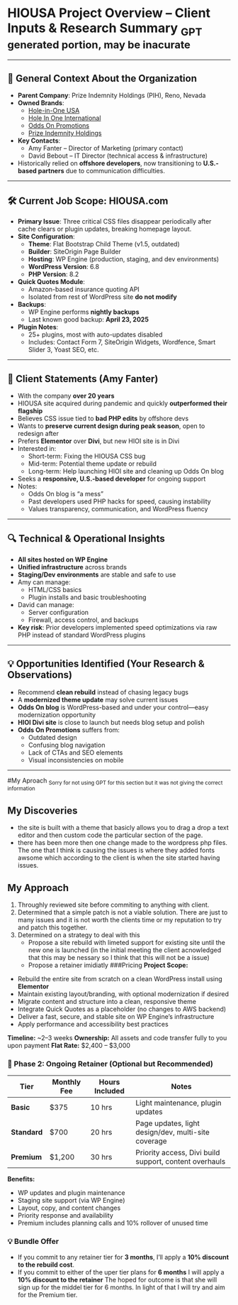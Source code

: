 # HIOUSA Project Overview – Client Inputs & Research Summary <sub>GPT generated portion, may be inacurate</sub>

---

## 🧩 General Context About the Organization

- **Parent Company**: Prize Indemnity Holdings (PIH), Reno, Nevada
- **Owned Brands**:
  - [Hole-in-One USA](https://www.hiousa.com)
  - [Hole In One International](https://www.holeinoneinternational.com)
  - [Odds On Promotions](https://www.oddsonpromotions.com)
  - [Prize Indemnity Holdings](https://www.prizeindemnityholdings.com)
- **Key Contacts**:
  - Amy Fanter – Director of Marketing (primary contact)
  - David Bebout – IT Director (technical access & infrastructure)
- Historically relied on **offshore developers**, now transitioning to **U.S.-based partners** due to communication difficulties.

---

## 🛠️ Current Job Scope: HIOUSA.com

- **Primary Issue**: Three critical CSS files disappear periodically after cache clears or plugin updates, breaking homepage layout.
- **Site Configuration**:
  - **Theme**: Flat Bootstrap Child Theme (v1.5, outdated)
  - **Builder**: SiteOrigin Page Builder
  - **Hosting**: WP Engine (production, staging, and dev environments)
  - **WordPress Version**: 6.8
  - **PHP Version**: 8.2
- **Quick Quotes Module**:
  - Amazon-based insurance quoting API
  - Isolated from rest of WordPress site **do not modify**
- **Backups**:
  - WP Engine performs **nightly backups**
  - Last known good backup: **April 23, 2025**
- **Plugin Notes**:
  - 25+ plugins, most with auto-updates disabled
  - Includes: Contact Form 7, SiteOrigin Widgets, Wordfence, Smart Slider 3, Yoast SEO, etc.

---

## 💬 Client Statements (Amy Fanter)

- With the company **over 20 years**
- HIOUSA site acquired during pandemic and quickly **outperformed their flagship**
- Believes CSS issue tied to **bad PHP edits** by offshore devs
- Wants to **preserve current design during peak season**, open to redesign after
- Prefers **Elementor** over **Divi**, but new HIOI site is in Divi
- Interested in:
  - Short-term: Fixing the HIOUSA CSS bug
  - Mid-term: Potential theme update or rebuild
  - Long-term: Help launching HIOI site and cleaning up Odds On blog
- Seeks a **responsive, U.S.-based developer** for ongoing support
- Notes:
  - Odds On blog is “a mess”
  - Past developers used PHP hacks for speed, causing instability
  - Values transparency, communication, and WordPress fluency

---

## 🔍 Technical & Operational Insights

- **All sites hosted on WP Engine**
- **Unified infrastructure** across brands
- **Staging/Dev environments** are stable and safe to use
- Amy can manage:
  - HTML/CSS basics
  - Plugin installs and basic troubleshooting
- David can manage:
  - Server configuration
  - Firewall, access control, and backups
- **Key risk**: Prior developers implemented speed optimizations via raw PHP instead of standard WordPress plugins

---

## 💡 Opportunities Identified (Your Research & Observations)

- Recommend **clean rebuild** instead of chasing legacy bugs
- A **modernized theme update** may solve current issues
- **Odds On blog** is WordPress-based and under your control—easy modernization opportunity
- **HIOI Divi site** is close to launch but needs blog setup and polish
- **Odds On Promotions** suffers from:
  - Outdated design
  - Confusing blog navigation
  - Lack of CTAs and SEO elements
  - Visual inconsistencies on mobile

---

#My Aproach <sub>Sorry for not using GPT for this section but it was not giving the correct information</sub>
## My Discoveries
- the site is built with a theme that basicly allows you to drag a drop a text editor and then custom code the particular section of the page.
- there has been more then one change made to the wordpress php files. The one that I think is causing the issues is where they added fonts awsome which according to the client is when the site started having issues.
## My Approach
1. Throughly reviewed site before commiting to anything with client.
2. Determined that a simple patch is not a viable solution. There are just to many issues and it is not worth the clients time or my reputation to try and patch this together.
3. Determined on a strategy to deal with this
	- Propose a site rebuild with limeted support for existing site until the new one is launched (in the initial meeting the client acnowledged that this may be nessary so I think that this will not be a issue)
	- Propose a retainer imidiatly 
###Pricing
**Project Scope:**
- Rebuild the entire site from scratch on a clean WordPress install using **Elementor**
- Maintain existing layout/branding, with optional modernization if desired
- Migrate content and structure into a clean, responsive theme
- Integrate Quick Quotes as a placeholder (no changes to AWS backend)
- Deliver a fast, secure, and stable site on WP Engine’s infrastructure
- Apply performance and accessibility best practices

**Timeline:** ~2–3 weeks
**Ownership:** All assets and code transfer fully to you upon payment
**Flat Rate:** $2,400 – $3,000

### 🔄 Phase 2: Ongoing Retainer (Optional but Recommended)

| Tier       | Monthly Fee | Hours Included | Notes |
|------------|-------------|----------------|-------|
| **Basic**  | $375        | 10 hrs         | Light maintenance, plugin updates |
| **Standard** | $700      | 20 hrs         | Page updates, light design/dev, multi-site coverage |
| **Premium**  | $1,200    | 30 hrs         | Priority access, Divi build support, content overhauls |

**Benefits:**
- WP updates and plugin maintenance
- Staging site support (via WP Engine)
- Layout, copy, and content changes
- Priority response and availability
- Premium includes planning calls and 10% rollover of unused time

### 💡 Bundle Offer

- If you commit to any retainer tier for **3 months**, I’ll apply a **10% discount to the rebuild cost**.
- If you commit to either of the uper tier plans for **6 months** I will apply a **10% discount to the retainer**
The hoped for outcome is that she will sign up for the middel tier for 6 months. In light of that I will try and aim for the Premium tier.
